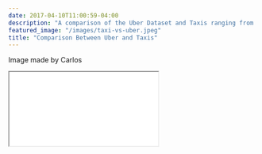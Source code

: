 ```yaml
---
date: 2017-04-10T11:00:59-04:00
description: "A comparison of the Uber Dataset and Taxis ranging from ... to ..."
featured_image: "/images/taxi-vs-uber.jpeg"
title: "Comparison Between Uber and Taxis"
---
```


<script>
  function resizeIframe(obj) {
    obj.style.height = obj.contentWindow.document.documentElement.scrollHeight + 'px';
  }
</script>

Image made by Carlos
<iframe src = {{< baseurl >}}/dropoff_12.png style="width: 616px; height: 1000px;" frameborder="0" scrolling="no" onload="resizeIframe(this)"> </iframe>